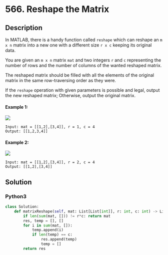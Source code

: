 # 566. Reshape the Matrix

## Description
In MATLAB, there is a handy function called `reshape` which can reshape an `m x n` matrix into a new one with a different size `r x c` keeping its original data.

You are given an `m x n` matrix `mat` and two integers `r` and `c` representing the number of rows and the number of columns of the wanted reshaped matrix.

The reshaped matrix should be filled with all the elements of the original matrix in the same row-traversing order as they were.

If the `reshape` operation with given parameters is possible and legal, output the new reshaped matrix; Otherwise, output the original matrix.

#### Example 1:
![](https://assets.leetcode.com/uploads/2021/04/24/reshape1-grid.jpg)
```
Input: mat = [[1,2],[3,4]], r = 1, c = 4
Output: [[1,2,3,4]]
```

#### Example 2:
![](https://assets.leetcode.com/uploads/2021/04/24/reshape2-grid.jpg)
```
Input: mat = [[1,2],[3,4]], r = 2, c = 4
Output: [[1,2],[3,4]]
```


## Solution

### Python3
```python
class Solution:
    def matrixReshape(self, mat: List[List[int]], r: int, c: int) -> List[List[int]]:
        if len(sum(mat, [])) != r*c: return mat
        res, temp = [], []
        for i in sum(mat, []):
            temp.append(i)
            if len(temp) == c: 
                res.append(temp)
                temp = []
        return res
```